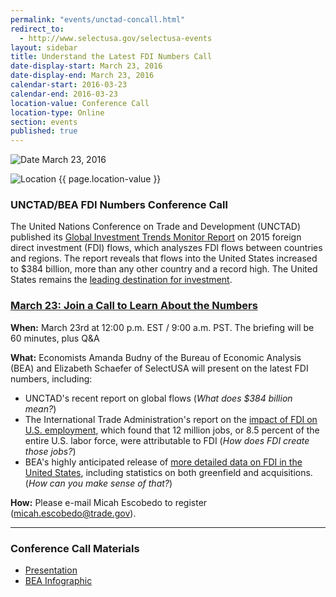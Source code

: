 ```yaml
---
permalink: "events/unctad-concall.html"
redirect_to:
  - http://www.selectusa.gov/selectusa-events
layout: sidebar
title: Understand the Latest FDI Numbers Call
date-display-start: March 23, 2016
date-display-end: March 23, 2016
calendar-start: 2016-03-23
calendar-end: 2016-03-23
location-value: Conference Call
location-type: Online
section: events
published: true
---
```



![Date](https://google.github.io/material-design-icons/action/svg/design/ic_event_24px.svg "Date") March 23, 2016

![Location](http://google.github.io/material-design-icons/social/svg/design/ic_location_city_24px.svg "Location") {{ page.location-value }}

### UNCTAD/BEA FDI Numbers Conference Call

The United Nations Conference on Trade and Development (UNCTAD) published its [Global Investment Trends Monitor Report](http://unctad.org/en/PublicationsLibrary/webdiaeia2016d1_en.pdf) on 2015 foreign direct investment (FDI) flows, which analyszes FDI flows between countries and regions. The report reveals that flows into the United States increased to $384 billion, more than any other country and a record high. The United States remains the [leading destination for investment](http://blog.trade.gov/2016/03/03/new-report-global-fdi-flows-show-continued-confidence-in-u-s-economy/).


### [March 23: Join a Call to Learn About the Numbers](mailto:micah.escobedo@trade.gov?Subject=UNCTAD%20Numbers%20Call%20Registration)

**When:** March 23rd at 12:00 p.m. EST / 9:00 a.m. PST. The briefing will be 60 minutes, plus Q&A

**What:** Economists Amanda Budny of the Bureau of Economic Analysis (BEA) and Elizabeth Schaefer of SelectUSA will present on the latest FDI numbers, including:

* UNCTAD's recent report on global flows (_What does $384 billion mean?_)
* The International Trade Administration's report on the [impact of FDI on U.S. employment](http://blog.trade.gov/2016/02/24/new-study-how-important-is-fdi-to-the-u-s-economy/), which found that 12 million jobs, or 8.5 percent of the entire U.S. labor force, were attributable to FDI (_How does FDI create those jobs?_)
* BEA's highly anticipated release of [more detailed data on FDI in the United States](http://blog.trade.gov/2015/12/03/u-s-remains-no-1-choice-for-foreign-investment-new-stats-released/), including statistics on both greenfield and acquisitions. (_How can you make sense of that?_)

**How:**  Please e-mail Micah Escobedo to register ([micah.escobedo@trade.gov](mailto:micah.escobedo@trade.gov?Subject=UNCTAD%20Numbers%20Call%20Registration)).

---

### Conference Call Materials

* [Presentation](http://selectusa.commerce.gov/documents/Understanding_the_Latest_FDI_in_Numbers_Presentation.pdf)
* [BEA Infographic](http://selectusa.commerce.gov/documents/New_BEA_FDI_Data_Infographic.pdf)
